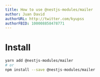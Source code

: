 ```yaml
---
title: How to use @nestjs-modules/mailer
author: Juan David
authorURL: http://twitter.com/kyupss
authorFBID: 100008858478771
---
```


# Install

```sh
yarn add @nestjs-modules/mailer
# or
npm install --save @nestjs-modules/mailer
```